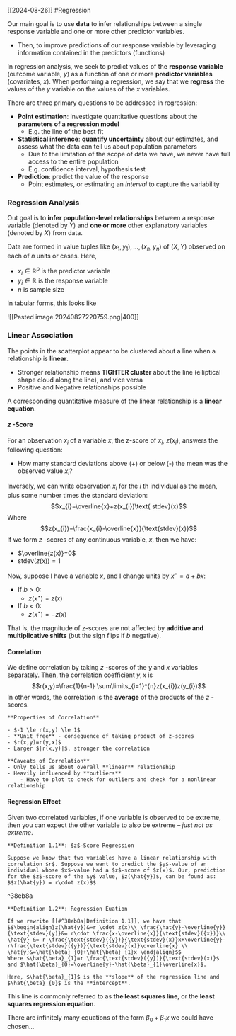[[2024-08-26]] #Regression

Our main goal is to use **data** to infer relationships between a single response variable and one or more other predictor variables.
- Then, to improve predictions of our response variable by leveraging information contained in the predictors (functions)

In regression analysis, we seek to predict values of the **response variable** (outcome variable, $y$) as a function of one or more **predictor variables** (covariates, $x$). When performing a regression, we say that we **regress** the values of the $y$ variable on the values of the $x$ variables.

There are three primary questions to be addressed in regression:
- **Point estimation**: investigate quantitative questions about the **parameters of a regression model**
	- E.g. the line of the best fit
- **Statistical inference**: **quantify uncertainty** about our estimates, and assess what the data can tell us about population parameters
	- Due to the limitation of the scope of data we have, we never have full access to the entire population 
	- E.g. confidence interval, hypothesis test
- **Prediction**: predict the value of the response
	- Point estimates, or estimating an *interval* to capture the variability

### Regression Analysis
Out goal is to **infer population-level relationships** between a response variable (denoted by $Y$) and **one or more** other explanatory variables (denoted by $X$) from data.

Data are formed in value tuples like $(x_1, y_1),\dots, (x_n, y_n)$ of $(X, Y)$ observed on each of $n$ units or cases. Here,
- $x_{i} \in \mathbb{R}^p$ is the predictor variable
- $y_{i}\in \mathbb{R}$ is the response variable
- $n$ is sample size

In tabular forms, this looks like

![[Pasted image 20240827220759.png|400]]

### Linear Association
The points in the scatterplot appear to be clustered about a line when a relationship is **linear**.
- Stronger relationship means **TIGHTER cluster** about the line (elliptical shape cloud along the line), and vice versa
- Positive and Negative relationships possible

A corresponding quantitative measure of the linear relationship is a **linear equation**.

#### $z$ -Score
For an observation $x_i$ of a variable $x$, the z-score of $x_i$, $z (x_i)$, answers the following question:
- How many standard deviations above (+) or below (-) the mean was the observed value $x_i$?

Inversely, we can write observation $x_{i}$ for the $i$ th individual as the mean, plus some number times the standard deviation:
$$x_{i}=\overline{x}+z(x_{i})\text{ stdev}(x)$$
Where
$$z(x_{i})=\frac{x_{i}-\overline{x}}{\text{stdev}(x)}$$
If we form $z$ -scores of any continuous variable, $x$, then we have:
- $\overline{z(x)}=0$
- $\text{stdev}(z(x))=1$

Now, suppose I have a variable $x$, and I change units by $x^\star = a + bx$:
- If $b>0$: 
	- $z(x^\star)=z(x)$
- If $b<0$:
	- $z(x^\star)=-z(x)$

That is, the magnitude of $z$-scores are not affected by **additive and multiplicative shifts** (but the sign flips if $b$ negative).

#### Correlation
We define correlation by taking $z$ -scores of the $y$ and $x$ variables separately. Then, the correlation coefficient $y,x$ is
$$r(x,y)=\frac{1}{n-1} \sum\limits_{i=1}^{n}z(x_{i})z(y_{i})$$
In other words, the correlation is the **average** of the products of the $z$ -scores.

```ad-info
**Properties of Correlation**

- $-1 \le r(x,y) \le 1$
- **Unit free** - consequence of taking product of z-scores
- $r(x,y)=r(y,x)$
- Larger $|r(x,y)|$, stronger the correlation

**Caveats of Correlation**
- Only tells us about overall **linear** relationship
- Heavily influenced by **outliers**
	- Have to plot to check for outliers and check for a nonlinear relationship
```

#### Regression Effect 
Given two correlated variables, if one variable is observed to be extreme, then you can expect the other variable to also be extreme – *just not as extreme*.

```ad-important
**Definition 1.1**: $z$-Score Regression 

Suppose we know that two variables have a linear relationship with correlation $r$. Suppose we want to predict the $y$-value of an individual whose $x$-value had a $z$-score of $z(x)$. Our, prediction for the $z$-score of the $y$ value, $z(\hat{y})$, can be found as:
$$z(\hat{y}) = r\cdot z(x)$$
```

^38eb8a

```ad-important
**Definition 1.2**: Regression Euation

If we rewrite [[#^38eb8a|Definition 1.1]], we have that
$$\begin{align}z(\hat{y})&=r \cdot z(x)\\ \frac{\hat{y}-\overline{y}}{\text{stdev}(y)}&= r\cdot \frac{x-\overline{x}}{\text{stdev}({x})}\\ \hat{y} &= r \frac{\text{stdev}({y})}{\text{stdev}(x)}x+\overline{y}-r\frac{\text{stdev}({y})}{\text{stdev}(x)}\overline{x} \\ \hat{y}&=\hat{\beta}_{0}+\hat{\beta}_{1}x \end{align}$$
Where $\hat{\beta}_{1}=r \frac{\text{stdev}({y})}{\text{stdev}(x)}$ and $\hat{\beta}_{0}=\overline{y}-\hat{\beta}_{1}\overline{x}$. 

Here, $\hat{\beta}_{1}$ is the **slope** of the regression line and $\hat{\beta}_{0}$ is the **intercept**.
```

This line is commonly referred to as **the least squares line**, or the **least squares regression equation**.

There are infinitely many equations of the form $\beta_{0}+\beta_{1}x$ we could have chosen...